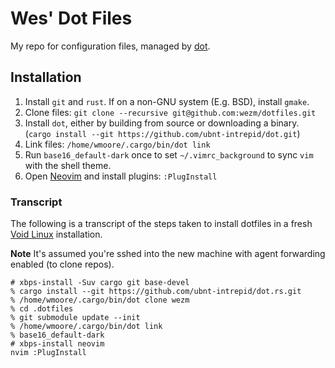 # Wes' Dot Files

My repo for configuration files, managed by [dot].

## Installation

1. Install `git` and `rust`. If on a non-GNU system (E.g. BSD), install `gmake`.
3. Clone files: `git clone --recursive git@github.com:wezm/dotfiles.git`
2. Install `dot`, either by building from source or downloading a binary.
   (`cargo install --git https://github.com/ubnt-intrepid/dot.git`)
5. Link files: `/home/wmoore/.cargo/bin/dot link`
6. Run `base16_default-dark` once to set `~/.vimrc_background` to sync `vim`
   with the shell theme.
7. Open [Neovim] and install plugins: `:PlugInstall`

### Transcript

The following is a transcript of the steps taken to install dotfiles in a fresh
[Void Linux] installation.

**Note** It's assumed you're sshed into the new machine with agent forwarding
enabled (to clone repos).

    # xbps-install -Suv cargo git base-devel
    % cargo install --git https://github.com/ubnt-intrepid/dot.rs.git
    % /home/wmoore/.cargo/bin/dot clone wezm
    % cd .dotfiles
    % git submodule update --init
    % /home/wmoore/.cargo/bin/dot link
    % base16_default-dark
    # xbps-install neovim
    nvim :PlugInstall

[dot]: https://github.com/ubnt-intrepid/dot
[Void Linux]: http://www.voidlinux.eu/
[Neovim]: https://neovim.io/
